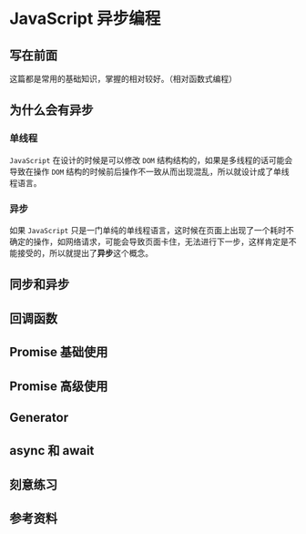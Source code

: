 # JavaScript 异步编程
## 写在前面
这篇都是常用的基础知识，掌握的相对较好。（相对函数式编程）

## 为什么会有异步
### 单线程
`JavaScript` 在设计的时候是可以修改 `DOM` 结构结构的，如果是多线程的话可能会导致在操作 `DOM` 结构的时候前后操作不一致从而出现混乱，所以就设计成了单线程语言。

### 异步
如果 `JavaScript` 只是一门单纯的单线程语言，这时候在页面上出现了一个耗时不确定的操作，如网络请求，可能会导致页面卡住，无法进行下一步，这样肯定是不能接受的，所以就提出了**异步**这个概念。

## 同步和异步

## 回调函数

## Promise 基础使用

## Promise 高级使用

## Generator

## async 和 await

## 刻意练习

## 参考资料